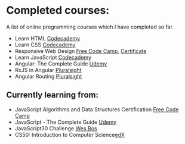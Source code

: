 # Completed courses:
A list of online programming courses which I have completed so far.

- Learn HTML [Codecademy](https://www.codecademy.com/learn/learn-html)
- Learn CSS [Codecademy](https://www.codecademy.com/learn/learn-css)
- Responsive Web Design [Free Code Camp](https://www.freecodecamp.org/learn), [Certificate](https://www.freecodecamp.org/certification/agnes_f/responsive-web-design)
- Learn JavaScript [Codecademy](https://www.codecademy.com/learn/introduction-to-javascript)
- Angular: The Complete Guide [Udemy](https://www.udemy.com/course/the-complete-guide-to-angular-2/?fbclid=IwAR2wtTIngBK94YRfnn0QGTGoo6Hiv9Fjh51anLqHyBc2ehA3At_9K0TzzAg)
- RxJS in Angular [Pluralsight](https://www.pluralsight.com/courses/rxjs-angular-reactive-development)
- Angular Routing [Pluralsight](https://www.pluralsight.com/courses/angular-routing)

## Currently learning from:

- JavaScript Algorithms and Data Structures Certification [Free Code Camp](https://www.freecodecamp.org/learn)
- JavaScript - The Complete Guide [Udemy](https://www.udemy.com/course/javascript-the-complete-guide-2020-beginner-advanced/)
- JavaScript30 Challenge [Wes Bos](https://javascript30.com/)
- CS50: Introduction to Computer Science[edX](https://online-learning.harvard.edu/course/cs50-introduction-computer-science)
